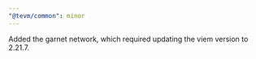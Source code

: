 ```yaml
---
"@tevm/common": minor
---
```


Added the garnet network, which required updating the viem version to 2.21.7.
